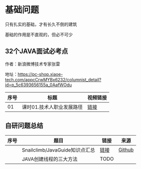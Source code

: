 # 基础问题

只有扎实的基础，才有长久不倒的建筑

基础的作用是不直观的，但必不可少

## 32个JAVA面试必考点 

作者：新浪微博技术专家张雷

地址：https://pc-shop.xiaoe-tech.com/appcCrwMYBx6232/columnist_detail?id=p_5c6393656155a_0AafWOdu

|序号|标题|视频链接|
|--|--|--|
|01|课时01.技术人职业发展路径|[链接](https://tswork.peterpy.cn/32个JAVA面试必考点/第01讲：技术人职业发展路径.mp4)|

## 自研问题总结

|序号|题目|链接|来源|
|--|--|--|--|
||Snailclimb/JavaGuide知识点汇总|[链接](Snailclimb_JavaGuide)|[Github](https://github.com/Snailclimb/JavaGuide)|
||JAVA创建线程的三大方法|TODO||
